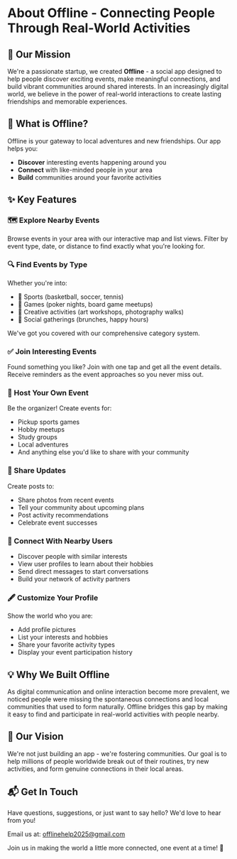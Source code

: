 # About Offline - Connecting People Through Real-World Activities

## 🚀 Our Mission

We're a passionate startup, we created **Offline** - a social app designed to help people discover exciting events, make meaningful connections, and build vibrant communities around shared interests. In an increasingly digital world, we believe in the power of real-world interactions to create lasting friendships and memorable experiences.

## 📱 What is Offline?

Offline is your gateway to local adventures and new friendships. Our app helps you:

- **Discover** interesting events happening around you
- **Connect** with like-minded people in your area
- **Build** communities around your favorite activities

## ✨ Key Features

### 🗺️ Explore Nearby Events
Browse events in your area with our interactive map and list views. Filter by event type, date, or distance to find exactly what you're looking for.

### 🔍 Find Events by Type
Whether you're into:
- 🏀 Sports (basketball, soccer, tennis)
- 🎲 Games (poker nights, board game meetups)
- 🎨 Creative activities (art workshops, photography walks)
- 🍔 Social gatherings (brunches, happy hours)
  
We've got you covered with our comprehensive category system.

### ✅ Join Interesting Events
Found something you like? Join with one tap and get all the event details. Receive reminders as the event approaches so you never miss out.

### 🎉 Host Your Own Event
Be the organizer! Create events for:
- Pickup sports games
- Hobby meetups
- Study groups
- Local adventures
- And anything else you'd like to share with your community

### 📝 Share Updates
Create posts to:
- Share photos from recent events
- Tell your community about upcoming plans
- Post activity recommendations
- Celebrate event successes

### 👥 Connect With Nearby Users
- Discover people with similar interests
- View user profiles to learn about their hobbies
- Send direct messages to start conversations
- Build your network of activity partners

### 🖋️ Customize Your Profile
Show the world who you are:
- Add profile pictures
- List your interests and hobbies
- Share your favorite activity types
- Display your event participation history

## 💡 Why We Built Offline

As digital communication and online interaction become more prevalent, we noticed people were missing the spontaneous connections and local communities that used to form naturally. Offline bridges this gap by making it easy to find and participate in real-world activities with people nearby.

## 🌟 Our Vision

We're not just building an app - we're fostering communities. Our goal is to help millions of people worldwide break out of their routines, try new activities, and form genuine connections in their local areas.

## 📬 Get In Touch

Have questions, suggestions, or just want to say hello? We'd love to hear from you!

Email us at: [offlinehelp2025@gmail.com](mailto:support@offline-social.com)

Join us in making the world a little more connected, one event at a time! 🎉
